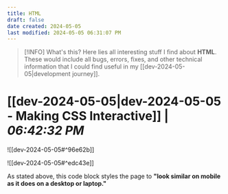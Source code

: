 ```yaml
---
title: HTML
draft: false
date created: 2024-05-05
last modified: 2024-05-05 06:31:07 PM
---
```



> [!INFO] What's this?
> Here lies all interesting stuff I find about **HTML**. These would include all bugs, errors, fixes, and other technical information that I could find useful in my [[dev-2024-05-05|development journey]].

# **[[dev-2024-05-05|dev-2024-05-05 - Making CSS Interactive]]** | *06:42:32 PM*

![[dev-2024-05-05#^96e62b]]

![[dev-2024-05-05#^edc43e]]

As stated above, this code block styles the page to **"look similar on mobile as it does on a desktop or laptop."**